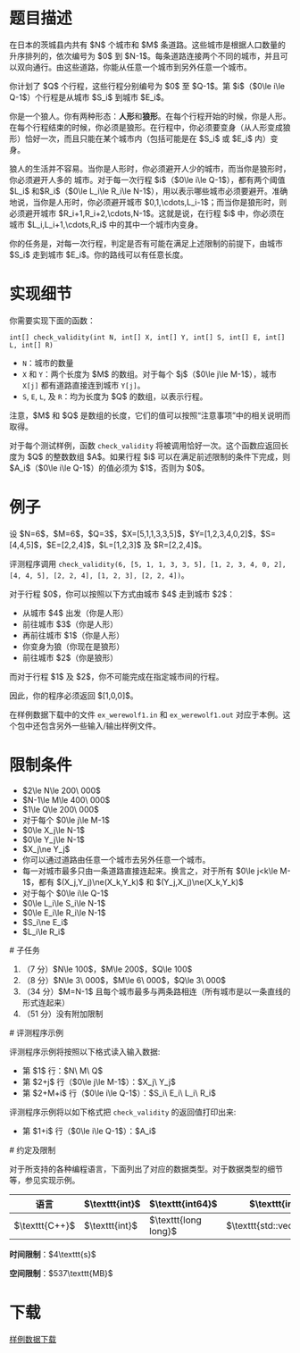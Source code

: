 # 题目描述

<p>在日本的茨城县内共有 $N$ 个城市和 $M$ 条道路。这些城市是根据人口数量的升序排列的，依次编号为 $0$ 到 $N-1$。每条道路连接两个不同的城市，并且可以双向通行。由这些道路，你能从任意一个城市到另外任意一个城市。</p>
<p>你计划了 $Q$ 个行程，这些行程分别编号为 $0$ 至 $Q-1$。第 $i$（$0\le i\le Q-1$）个行程是从城市 $S_i$ 到城市 $E_i$。</p>
<p>你是一个狼人。你有两种形态：<strong>人形</strong>和<strong>狼形</strong>。在每个行程开始的时候，你是人形。在每个行程结束的时候，你必须是狼形。在行程中，你必须要变身（从人形变成狼形）恰好一次，而且只能在某个城市内（包括可能是在 $S_i$ 或 $E_i$ 内）变身。</p>
<p>狼人的生活并不容易。当你是人形时，你必须避开人少的城市，而当你是狼形时，你必须避开人多的 城市。对于每一次行程 $i$（$0\le i\le Q-1$），都有两个阈值 $L_i$ 和$R_i$（$0\le L_i\le R_i\le N-1$），用以表示哪些城市必须要避开。准确地说，当你是人形时，你必须避开城市 $0,1,\cdots,L_i-1$；而当你是狼形时，则必须避开城市 $R_i+1,R_i+2,\cdots,N-1$。这就是说，在行程 $i$ 中，你必须在城市 $L_i,L_i+1,\cdots,R_i$ 中的其中一个城市内变身。</p>
<p>你的任务是，对每一次行程，判定是否有可能在满足上述限制的前提下，由城市 $S_i$ 走到城市 $E_i$。你的路线可以有任意长度。</p>

# 实现细节


<p>你需要实现下面的函数：</p>
<pre><code class="sh_cpp">int[] check_validity(int N, int[] X, int[] Y, int[] S, int[] E, int[] L, int[] R)</code></pre>
<ul><li><code>N</code>：城市的数量</li>
<li><code>X</code> 和 <code>Y</code>：两个长度为 $M$ 的数组。对于每个 $j$（$0\le j\le M-1$），城市 <code>X[j]</code> 都有道路直接连到城市 <code>Y[j]</code>。</li>
<li><code>S</code>, <code>E</code>, <code>L</code>, 及 <code>R</code>：均为长度为 $Q$ 的数组，以表示行程。</li>
</ul><p>注意，$M$ 和 $Q$ 是数组的长度，它们的值可以按照“注意事项”中的相关说明而取得。</p>
<p>对于每个测试样例，函数 <code>check_validity</code> 将被调用恰好一次。这个函数应返回长度为 $Q$ 的整数数组 $A$。如果行程 $i$ 可以在满足前述限制的条件下完成，则 $A_i$（$0\le i\le Q-1$）的值必须为 $1$，否则为 $0$。</p>

# 例子


<p>设 $N=6$，$M=6$，$Q=3$，$X=[5,1,1,3,3,5]$，$Y=[1,2,3,4,0,2]$，$S=[4,4,5]$，$E=[2,2,4]$，$L=[1,2,3]$ 及 $R=[2,2,4]$。</p>
<p>评测程序调用 <code>check_validity(6, [5, 1, 1, 3, 3, 5], [1, 2, 3, 4, 0, 2], [4, 4, 5], [2, 2, 4], [1, 2, 3], [2, 2, 4])</code>。</p>
<p>对于行程 $0$，你可以按照以下方式由城市 $4$ 走到城市 $2$：</p>
<ul><li>从城市 $4$ 出发（你是人形）</li>
<li>前往城市 $3$（你是人形）</li>
<li>再前往城市 $1$（你是人形）</li>
<li>你变身为狼（你现在是狼形）</li>
<li>前往城市 $2$（你是狼形）</li>
</ul><p>而对于行程 $1$ 及 $2$，你不可能完成在指定城市间的行程。</p>
<p>因此，你的程序必须返回 $[1,0,0]$。</p>
<p>在样例数据下载中的文件 <code>ex_werewolf1.in</code> 和 <code>ex_werewolf1.out</code> 对应于本例。这个包中还包含另外一些输入/输出样例文件。</p>

# 限制条件


<ul><li>$2\le N\le 200\ 000$</li>
<li>$N-1\le M\le 400\ 000$</li>
<li>$1\le Q\le 200\ 000$</li>
<li>对于每个 $0\le j\le M-1$</li>
<li>$0\le X_j\le N-1$</li>
<li>$0\le Y_j\le N-1$</li>
<li>$X_j\ne Y_j$</li>
<li>你可以通过道路由任意一个城市去另外任意一个城市。</li>
<li>每一对城市最多只由一条道路直接连起来。换言之，对于所有 $0\le j&lt;k\le M-1$，都有 $(X_j,Y_j)\ne(X_k,Y_k)$ 和 $(Y_j,X_j)\ne(X_k,Y_k)$</li>
<li>对于每个 $0\le i\le Q-1$</li>
<li>$0\le L_i\le S_i\le N-1$</li>
<li>$0\le E_i\le R_i\le N-1$</li>
<li>$S_i\ne E_i$</li>
<li>$L_i\le R_i$</li>
</ul>
# 子任务


<ol><li>（7 分）$N\le 100$，$M\le 200$，$Q\le 100$</li>
<li>（8 分）$N\le 3\ 000$，$M\le 6\ 000$，$Q\le 3\ 000$</li>
<li>（34 分）$M=N-1$ 且每个城市最多与两条路相连（所有城市是以一条直线的形式连起来）</li>
<li>（51 分）没有附加限制</li>
</ol>
# 评测程序示例


<p>评测程序示例将按照以下格式读入输入数据:</p>
<ul><li>第 $1$ 行：$N\ M\ Q$</li>
<li>第 $2+j$ 行（$0\le j\le M-1$）：$X_j\ Y_j$</li>
<li>第 $2+M+i$ 行（$0\le i\le Q-1$）：$S_i\ E_i\ L_i\ R_i$ </li>
</ul><p>评测程序示例将以如下格式把 <code>check_validity</code> 的返回值打印出来:</p>
<ul><li>第 $1+i$ 行（$0\le i\le Q-1$）：$A_i$</li>
</ul>
# 约定及限制


<p>对于所支持的各种编程语言，下面列出了对应的数据类型。对于数据类型的细节等，参见实现示例。</p>
<div class="table-responsive">
<table class="table table-bordered table-text-center table-vertical-middle"><thead><tr><th>语言</th>
<th>$\texttt{int}$</th>
<th>$\texttt{int64}$</th>
<th>$\texttt{int[]}$</th>
<th>数组$a$的长度</th>
<th>$\texttt{string}$</th>
</tr></thead><tbody><tr><td>$\texttt{C++}$</td><td>$\texttt{int}$</td><td>$\texttt{long long}$</td><td>$\texttt{std::vector&lt;int&gt;}$</td><td>$\texttt{a.size()}$</td><td>$\texttt{std::string}$</td></tr></tbody></table></div>


<p><strong>时间限制</strong>：$4\texttt{s}$</p>
<p><strong>空间限制</strong>：$537\texttt{MB}$</p>

# 下载


<p><a href="/download.php?type=problem&amp;id=407">样例数据下载</a></p>
